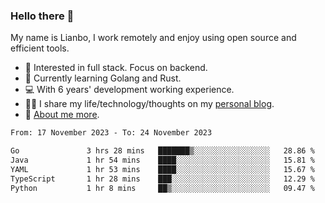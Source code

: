 ### Hello there 👋

My name is Lianbo, I work remotely and enjoy using open source and efficient tools.

- 🔭 Interested in full stack. Focus on backend.
- 🌱 Currently learning Golang and Rust.
- 💻 With 6 years' development working experience.
- ✍🏻 I share my life/technology/thoughts on my [personal blog](https://godruoyi.com).
- 👒 [About me more](https://godruoyi.com/posts/About-godruoyi).

<!--START_SECTION:waka-->

```txt
From: 17 November 2023 - To: 24 November 2023

Go               3 hrs 28 mins   ███████▒░░░░░░░░░░░░░░░░░   28.86 %
Java             1 hr 54 mins    ████░░░░░░░░░░░░░░░░░░░░░   15.81 %
YAML             1 hr 53 mins    ████░░░░░░░░░░░░░░░░░░░░░   15.67 %
TypeScript       1 hr 28 mins    ███░░░░░░░░░░░░░░░░░░░░░░   12.29 %
Python           1 hr 8 mins     ██▒░░░░░░░░░░░░░░░░░░░░░░   09.47 %
```

<!--END_SECTION:waka-->
